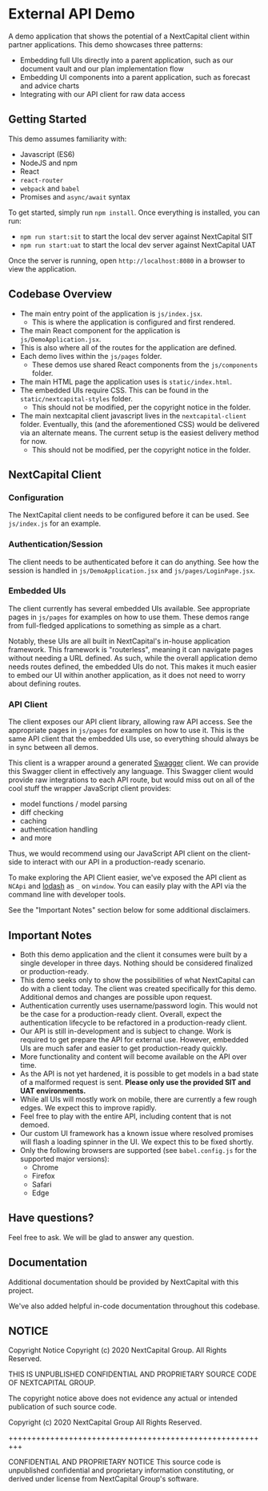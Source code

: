 # External API Demo

A demo application that shows the potential of a NextCapital client within partner applications. This demo showcases three patterns:

* Embedding full UIs directly into a parent application, such as our document vault and our plan implementation flow
* Embedding UI components into a parent application, such as forecast and advice charts
* Integrating with our API client for raw data access

## Getting Started

This demo assumes familiarity with:

- Javascript (ES6)
- NodeJS and npm
- React
- `react-router`
- `webpack` and `babel`
- Promises and `async/await` syntax

To get started, simply run `npm install`. Once everything is installed, you can run:

- `npm run start:sit` to start the local dev server against NextCapital SIT
- `npm run start:uat` to start the local dev server against NextCapital UAT

Once the server is running, open `http://localhost:8080` in a browser to view the application.

## Codebase Overview

- The main entry point of the application is `js/index.jsx`. 
  - This is where the application is configured and first rendered.
- The main React component for the application is `js/DemoApplication.jsx`. 
- This is also where all of the routes for the application are defined.
- Each demo lives within the `js/pages` folder. 
  - These demos use shared React components from the `js/components` folder.
- The main HTML page the application uses is `static/index.html`.
- The embedded UIs require CSS. This can be found in the `static/nextcapital-styles` folder. 
  - This should not be modified, per the copyright notice in the folder.
- The main nextcapital client javascript lives in the `nextcapital-client` folder. Eventually, this (and the aforementioned CSS) would be delivered via an alternate means. The current setup is the easiest delivery method for now.
  - This should not be modified, per the copyright notice in the folder.

## NextCapital Client

### Configuration

The NextCapital client needs to be configured before it can be used. See `js/index.js` for an example.

### Authentication/Session

The client needs to be authenticated before it can do anything. See how the session is handled in `js/DemoApplication.jsx` and `js/pages/LoginPage.jsx`.

### Embedded UIs

The client currently has several embedded UIs available. See appropriate pages in `js/pages` for examples on how to use them. These demos range from full-fledged applications to something as simple as a chart.

Notably, these UIs are all built in NextCapital's in-house application framework. This framework is "routerless", meaning it can navigate pages without needing a URL defined. As such, while the overall application demo needs routes defined, the embedded UIs do not. This makes it much easier to embed our UI within another application, as it does not need to worry about defining routes.

### API Client

The client exposes our API client library, allowing raw API access. See the appropriate pages in `js/pages` for examples on how to use it. This is the same API client that the embedded UIs use, so everything should always be in sync between all demos.

This client is a wrapper around a generated [Swagger](https://swagger.io/specification/v2/) client. We can provide this Swagger client in effectively any language. This Swagger client would provide raw integrations to each API route, but would miss out on all of the cool stuff the wrapper JavaScript client provides:

- model functions / model parsing
- diff checking
- caching
- authentication handling
- and more

Thus, we would recommend using our JavaScript API client on the client-side to interact with our API in a production-ready scenario.

To make exploring the API Client easier, we've exposed the API client as `NCApi` and [lodash](https://lodash.com/docs/4.17.15) as `_` on `window`. You can easily play with the API via the command line with developer tools.

See the "Important Notes" section below for some additional disclaimers.

## Important Notes

- Both this demo application and the client it consumes were built by a single developer in three days. Nothing should be considered finalized or production-ready.
- This demo seeks only to show the possibilities of what NextCapital can do with a client today. The client was created specifically for this demo. Additional demos and changes are possible upon request.
- Authentication currently uses username/password login. This would not be the case for a production-ready client. Overall, expect the authentication lifecycle to be refactored in a production-ready client.
- Our API is still in-development and is subject to change. Work is required to get prepare the API for external use. However, embedded UIs are much safer and easier to get production-ready quickly.
- More functionality and content will become available on the API over time.
- As the API is not yet hardened, it is possible to get models in a bad state of a malformed request is sent. **Please only use the provided SIT and UAT environments.**
- While all UIs will mostly work on mobile, there are currently a few rough edges. We expect this to improve rapidly.
- Feel free to play with the entire API, including content that is not demoed.
- Our custom UI framework has a known issue where resolved promises will flash a loading spinner in the UI. We expect this to be fixed shortly.
- Only the following browsers are supported (see `babel.config.js` for the supported major versions):
  - Chrome
  - Firefox
  - Safari
  - Edge

## Have questions?

Feel free to ask. We will be glad to answer any question.

## Documentation

Additional documentation should be provided by NextCapital with this project.

We've also added helpful in-code documentation throughout this codebase.

## NOTICE

Copyright Notice
Copyright (c) 2020 NextCapital Group. All Rights Reserved.

THIS IS UNPUBLISHED CONFIDENTIAL AND PROPRIETARY SOURCE CODE OF NEXTCAPITAL GROUP.

The copyright notice above does not evidence any actual or intended publication
of such source code.

Copyright (c) 2020
NextCapital Group
All Rights Reserved.

+++++++++++++++++++++++++++++++++++++++++++++++++++++++++

CONFIDENTIAL AND PROPRIETARY NOTICE
This source code is unpublished confidential and proprietary information constituting,
or derived under license from NextCapital Group's software.